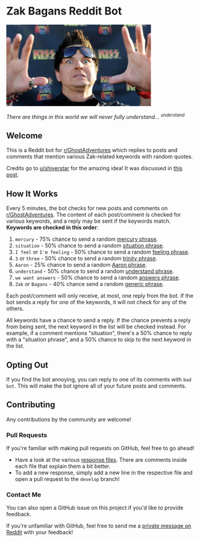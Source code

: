 # Zak Bagans Reddit Bot

![Zak Bagans](zak.jpg)

*There are things in this world we will never fully understand... <sup>understand</sup>*

## Welcome

This is a Reddit bot for [r/GhostAdventures](https://www.reddit.com/r/GhostAdventures/) which replies to posts and
comments that mention various Zak-related keywords with random quotes.

Credits go to [u/shiverstar](https://www.reddit.com/user/shiverstar/) for the amazing idea! It was discussed
in [this post](https://www.reddit.com/r/GhostAdventures/comments/mguuyi/we_need_a_zakbot/).

## How It Works

Every 5 minutes, the bot checks for new posts and comments
on [r/GhostAdventures](https://www.reddit.com/r/GhostAdventures/). The content of each post/comment is checked for
various keywords, and a reply may be sent if the keywords match. **Keywords are checked in this order**:

1. `mercury` - 75% chance to send a random [mercury phrase](src/main/resources/phrases/mercury.txt).
2. `situation` - 50% chance to send a random [situation phrase](src/main/resources/phrases/situation.txt).
3. `I feel` or `I'm feeling` - 50% chance to send a random [feeling phrase](src/main/resources/phrases/feeling.txt).
4. `3` or `three` - 50% chance to send a random [trinity phrase](src/main/resources/phrases/trinity.txt).
5. `Aaron` - 25% chance to send a random [Aaron phrase](src/main/resources/phrases/aaron.txt).
6. `understand` - 50% chance to send a random [understand phrase](src/main/resources/phrases/understand.txt).
7. `we want answers` - 50% chance to send a random [answers phrase](src/main/resources/phrases/answers.txt).
8. `Zak` or `Bagans` - 40% chance send a random [generic phrase](src/main/resources/phrases/generic.txt).

Each post/comment will only receive, at most, one reply from the bot. If the bot sends a reply for one of the keywords,
it will not check for any of the others.

All keywords have a chance to send a reply. If the chance prevents a reply from being sent, the next keyword in the list
will be checked instead. For example, if a comment mentions "situation", there's a 50% chance to reply with a
"situation phrase", and a 50% chance to skip to the next keyword in the list.

## Opting Out

If you find the bot annoying, you can reply to one of its comments with `bad bot`. This will make the bot ignore all of
your future posts and comments.

## Contributing

Any contributions by the community are welcome!

### Pull Requests

If you're familiar with making pull requests on GitHub, feel free to go ahead!

- Have a look at the various [response files](src/main/resources/phrases). There are comments inside each file that
  explain them a bit better.
- To add a new response, simply add a new line in the respective file and open a pull request to the `develop` branch!

### Contact Me

You can also open a GitHub issue on this project if you'd like to provide feedback.

If you're unfamiliar with GitHub, feel free to send me
a [private message on Reddit](https://www.reddit.com/user/Mr_Bean355) with your feedback!
